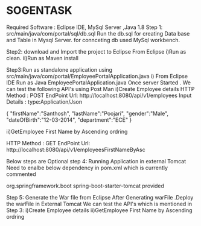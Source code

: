 # SOGENTASK
Required Software :
Eclipse IDE, MySql Server ,Java 1.8
Step 1: src/main/java/com/portal/sql/db.sql 
Run the db.sql for creating Data base and Table in Mysql Server.
for connceting db used MySql workbench.

Step2: download and Import the project to Eclipse 
From Eclipse
i)Run as clean.
ii)Run as Maven install

Step3:Run as standalone application using 
src/main/java/com/portal/EmployeePortalApplication.java
i) From Eclipse IDE Run as Java EmployeePortalApplication.java 
Once server Started .
We can test the following API's using Post Man
i)Create Employee details 
HTTP Method :   POST
EndPoint Url:  http://localhost:8080/api/v1/employees
Input Details :
type:Application/Json

{
"firstName":"Santhosh",
"lastName":"Poojari",
"gender":"Male",
"dateOfBirth":"12-03-2014",
"department":"ECE"
}


ii)GetEmployee First Name by Ascending ordring 

HTTP Method :  GET
EndPoint Url:  http://localhost:8080/api/v1/employeesFirstNameByAsc


Below steps are Optional 
step 4:  Running Application in external Tomcat 
Need to enalbe below dependency in pom.xml which is currently commented

<dependency>
			<groupId>org.springframework.boot</groupId>
			<artifactId>spring-boot-starter-tomcat</artifactId>
			<scope>provided</scope>
		 </dependency> 
     
 Step 5: Generate the War file from Eclipse 
 After Generating warFile .Deploy the warFile in External Tomcat
 We can test the  API's which is mentioned in Step 3:
  i)Create Employee details 
  ii)GetEmployee First Name by Ascending ordring 
